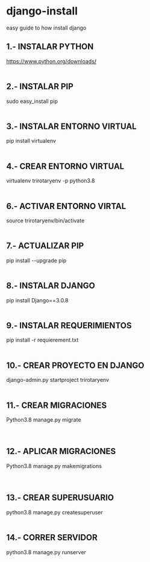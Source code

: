 # django-install
easy guide to how install django

## 1.- INSTALAR PYTHON<br>
https://www.python.org/downloads/
<br>
<br>

## 2.- INSTALAR PIP<br>
sudo easy_install pip
<br>
<br>

## 3.- INSTALAR ENTORNO VIRTUAL<br>
pip install virtualenv
<br>
<br>

## 4.- CREAR ENTORNO VIRTUAL<br>
virtualenv trirotaryenv -p python3.8
<br>
<br>

## 6.- ACTIVAR ENTORNO VIRTAL
source trirotaryenv/bin/activate
<br>
<br>

## 7.- ACTUALIZAR PIP<br>
pip install --upgrade pip
<br>
<br>

## 8.- INSTALAR DJANGO<br>
pip install Django==3.0.8
<br>
<br>

## 9.- INSTALAR REQUERIMIENTOS
pip install -r requierement.txt
<br>
<br>

## 10.- CREAR PROYECTO EN DJANGO
django-admin.py startproject trirotaryenv
<br>
<br>

## 11.- CREAR MIGRACIONES
Python3.8 manage.py migrate  
<br>
<br>

## 12.- APLICAR MIGRACIONES
Python3.8 manage.py makemigrations  
<br>
<br>

## 13.- CREAR SUPERUSUARIO
python3.8 manage.py createsuperuser
<br>
<br>

## 14.- CORRER SERVIDOR
python3.8 manage.py runserver
<br>
<br>
